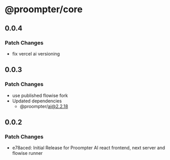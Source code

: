 # @proompter/core

## 0.0.4

### Patch Changes

- fix vercel ai versioning

## 0.0.3

### Patch Changes

- use published flowise fork
- Updated dependencies
  - @proompter/ai@2.2.18

## 0.0.2

### Patch Changes

- e78aced: Initial Release for Proompter AI react frontend, next server and flowise runner
